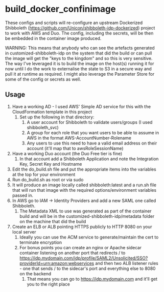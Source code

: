 # build_docker_confinimage
These configs and scripts will re-configure an upstream Dockerized Shibboleth (https://github.com/Unicon/shibboleth-idp-dockerized) project to work with AWS and Duo. The config, including the secrets, will be then be embedded in the container image produced. 

WARNING: This means that anybody who can see the artefacts generated in customized-shibboleth-idp on the system that did the build or can pull the image will get the "keys to the kingdom" and so this is very sensitive. The way I've leveraged it is to build the image on the host(s) running it for now until I do the work to externalise the state to S3 in a secure way and pull it at runtime as required. I might also leverage the Parameter Store for some of the config or secrets as well.

## Usage
1. Have a working AD - I used AWS' Simple AD service for this with the CloudFormation template in this project
    1. Set up the following in that directory:
        1. A user account for Shibboleth to validate users/groups (I used shibboleth_svc)
        1. A group for each role that you want users to be able to assume in AWS in the format AWS-AccountNumber-Rolename
        1. Any users to use this need to have a valid email address on their account (it'll map that to awsRoleSessionName)
1. Have a working Duo account (the Duo Free tier is fine)
    1. In that account add a Shibboleth Application and note the Integration Key, Secret Key and Hostname
1. Edit the do_build.sh file and put the appropriate items into the variables at the top for your environment
1. Run do_build.sh as root or via sudo
1. It will produce an image locally called shibboleth:latest and a run.sh file that will run that image with the required options/environment variables passed in.
1. In AWS go to IAM -> Identity Providers and add a new SAML one called Shibboleth.
    1. The Metadata XML to use was generated as part of the container build and will be in the customized-shibboleth-idp/metadata folder on the machine that did the build
1. Create an ELB or ALB pointing HTTPS publicly to HTTP 8080 on your local server
    1. Ideally you can use the ACM service to generate/maintain the cert to terminate encryption
    1. For bonus points you can create an nginx or Apache sidecar container listening on another port that redirects / to https://idp.mydomain.com/idp/profile/SAML2/Unsolicited/SSO?providerId=urn:amazon:webservices and then two ALB listener rules - one that sends / to the sidecar's port and everything else to 8080 on the backend
        1. That means you can go to https://idp.mydomain.com and it'll get you to the right place